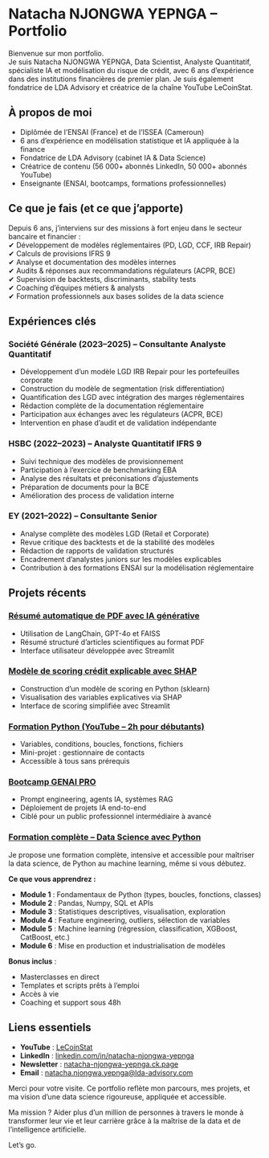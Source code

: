 # Natacha NJONGWA YEPNGA – Portfolio

Bienvenue sur mon portfolio.  
Je suis Natacha NJONGWA YEPNGA, Data Scientist, Analyste Quantitatif, spécialiste IA et modélisation du risque de crédit, avec 6 ans d’expérience dans des institutions financières de premier plan. Je suis également fondatrice de LDA Advisory et créatrice de la chaîne YouTube LeCoinStat.

## À propos de moi

- Diplômée de l’ENSAI (France) et de l’ISSEA (Cameroun)
- 6 ans d’expérience en modélisation statistique et IA appliquée à la finance
- Fondatrice de LDA Advisory (cabinet IA & Data Science)
- Créatrice de contenu (56 000+ abonnés LinkedIn, 50 000+ abonnés YouTube)
- Enseignante (ENSAI, bootcamps, formations professionnelles)



##  Ce que je fais (et ce que j’apporte)

Depuis 6 ans, j’interviens sur des missions à fort enjeu dans le secteur bancaire et financier :  
✔ Développement de modèles réglementaires (PD, LGD, CCF, IRB Repair)  
✔ Calculs de provisions IFRS 9  
✔ Analyse et documentation des modèles internes  
✔ Audits & réponses aux recommandations régulateurs (ACPR, BCE)  
✔ Supervision de backtests, discriminants, stability tests  
✔ Coaching d’équipes métiers & analysts  
✔ Formation professionnels aux bases solides de la data science


## Expériences clés

### Société Générale (2023–2025) – Consultante Analyste Quantitatif  
- Développement d’un modèle LGD IRB Repair pour les portefeuilles corporate  
- Construction du modèle de segmentation (risk differentiation)  
- Quantification des LGD avec intégration des marges réglementaires  
- Rédaction complète de la documentation réglementaire  
- Participation aux échanges avec les régulateurs (ACPR, BCE)  
- Intervention en phase d’audit et de validation indépendante

### HSBC (2022–2023) – Analyste Quantitatif IFRS 9  
- Suivi technique des modèles de provisionnement  
- Participation à l’exercice de benchmarking EBA  
- Analyse des résultats et préconisations d’ajustements  
- Préparation de documents pour la BCE  
- Amélioration des process de validation interne

### EY (2021–2022) – Consultante Senior  
- Analyse complète des modèles LGD (Retail et Corporate)  
- Revue critique des backtests et de la stabilité des modèles  
- Rédaction de rapports de validation structurés  
- Encadrement d’analystes juniors sur les modèles explicables  
- Contribution à des formations ENSAI sur la modélisation réglementaire



## Projets récents

### [Résumé automatique de PDF avec IA générative](https://github.com/LeCoinStat/30DaysGenerativeAI)
- Utilisation de LangChain, GPT-4o et FAISS  
- Résumé structuré d’articles scientifiques au format PDF  
- Interface utilisateur développée avec Streamlit

### [Modèle de scoring crédit explicable avec SHAP](https://github.com/LeCoinStat/100JoursDeML)
- Construction d’un modèle de scoring en Python (sklearn)  
- Visualisation des variables explicatives via SHAP  
- Interface de scoring simplifiée avec Streamlit

### [Formation Python (YouTube – 2h pour débutants)](https://www.youtube.com/watch?v=1js3tX7Pw7c)
- Variables, conditions, boucles, fonctions, fichiers  
- Mini-projet : gestionnaire de contacts  
- Accessible à tous sans prérequis

### [Bootcamp GENAI PRO](https://natacha-njongwa-yepnga.mykajabi.com/Bootcamp-ia)
- Prompt engineering, agents IA, systèmes RAG  
- Déploiement de projets IA end-to-end  
- Ciblé pour un public professionnel intermédiaire à avancé

### [Formation complète – Data Science avec Python](https://natacha-njongwa-yepnga.mykajabi.com/data-science-passez-de-zero-a-heros)
Je propose une formation complète, intensive et accessible pour maîtriser la data science, de Python au machine learning, même si vous débutez.

**Ce que vous apprendrez :**

- **Module 1** : Fondamentaux de Python (types, boucles, fonctions, classes)
- **Module 2** : Pandas, Numpy, SQL et APIs
- **Module 3** : Statistiques descriptives, visualisation, exploration
- **Module 4** : Feature engineering, outliers, sélection de variables
- **Module 5** : Machine learning (régression, classification, XGBoost, CatBoost, etc.)
- **Module 6** : Mise en production et industrialisation de modèles

**Bonus inclus** :
- Masterclasses en direct
- Templates et scripts prêts à l’emploi
- Accès à vie
- Coaching et support sous 48h


## Liens essentiels

- **YouTube** : [LeCoinStat](https://www.youtube.com/c/LeCoinStat)
- **LinkedIn** : [linkedin.com/in/natacha-njongwa-yepnga](https://www.linkedin.com/in/natacha-njongwa-yepnga)
- **Newsletter** : [natacha-njongwa-yepnga.ck.page](https://natacha-njongwa-yepnga.ck.page)
- **Email** : natacha.njongwa.yepnga@lda-advisory.com


Merci pour votre visite.
Ce portfolio reflète mon parcours, mes projets, et ma vision d’une data science rigoureuse, appliquée et accessible.

Ma mission ?
Aider plus d’un million de personnes à travers le monde à transformer leur vie et leur carrière grâce à la maîtrise de la data et de l’intelligence artificielle.

Let’s go. 

